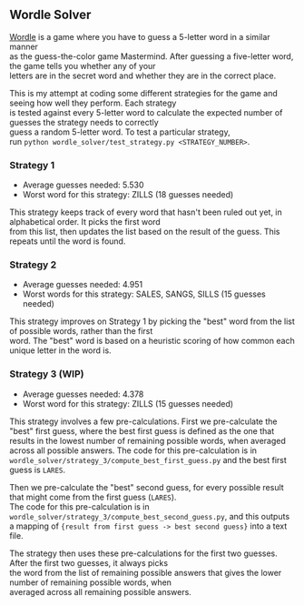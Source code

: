 ## Wordle Solver  
  
[Wordle](https://www.powerlanguage.co.uk/wordle/) is a game where you have to guess a 5-letter word in a similar manner  
as the guess-the-color game Mastermind. After guessing a five-letter word, the game tells you whether any of your  
letters are in the secret word and whether they are in the correct place.  
  
This is my attempt at coding some different strategies for the game and seeing how well they perform. Each strategy  
is tested against every 5-letter word to calculate the expected number of guesses the strategy needs to correctly  
guess a random 5-letter word. To test a particular strategy,  
run `python wordle_solver/test_strategy.py <STRATEGY_NUMBER>`.  
  
### Strategy 1  
  
* Average guesses needed: 5.530  
* Worst word for this strategy: ZILLS (18 guesses needed)
  
This strategy keeps track of every word that hasn't been ruled out yet, in alphabetical order. It picks the first word  
from this list, then updates the list based on the result of the guess. This repeats until the word is found.  
  
### Strategy 2  
  
* Average guesses needed: 4.951  
* Worst words for this strategy: SALES, SANGS, SILLS (15 guesses needed)
  
This strategy improves on Strategy 1 by picking the "best" word from the list of possible words, rather than the first  
word. The "best" word is based on a heuristic scoring of how common each unique letter in the word is.  
  
### Strategy 3 (WIP)

* Average guesses needed: 4.378  
* Worst word for this strategy: ZILLS (15 guesses needed)  
  
This strategy involves a few pre-calculations. First we pre-calculate the "best" first guess, where the best first guess
is defined as the one that results in the lowest number of remaining possible words, when averaged across all possible
answers. The code for this pre-calculation is in `wordle_solver/strategy_3/compute_best_first_guess.py` and the best
first guess is `LARES`.  
  
Then we pre-calculate the "best" second guess, for every possible result that might come from the first guess (`LARES`).  
The code for this pre-calculation is in `wordle_solver/strategy_3/compute_best_second_guess.py`, and this outputs  
a mapping of `{result from first guess -> best second guess}` into a text file.  
  
The strategy then uses these pre-calculations for the first two guesses. After the first two guesses, it always picks  
the word from the list of remaining possible answers that gives the lower number of remaining possible words, when  
averaged across all remaining possible answers.
